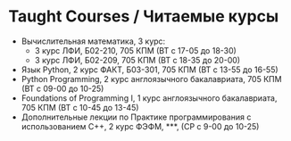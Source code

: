# Taught Courses / Читаемые курсы
- Вычислительная математика, 3 курс:
  - 3 курс ЛФИ, Б02-210, 705 КПМ (ВТ с 17-05 до 18-30)
  - 3 курс ЛФИ, Б02-209, 705 КПМ (ВТ с 18-35 до 20-00)
- Язык Python, 2 курс ФАКТ, Б03-301, 705 КПМ (ВТ с 13-55 до 16-55)
- Python Programming, 2 курс англоязычного бакалавриата, 705 КПМ (ВТ с 09-00 до 10-25)
- Foundations of Programming I, 1 курс англоязычного бакалавриата, 705 КПМ (ВТ с 10-45 до 13-45)
- Дополнительные лекции по Практике программирования с использованием С++, 2 курс ФЭФМ, ***, (СР с 9-00 до 10-25)
